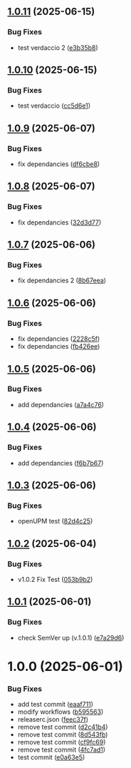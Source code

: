 ## [1.0.11](https://github.com/gus6615/Unity6_DevelopKit/compare/v1.0.10...v1.0.11) (2025-06-15)


### Bug Fixes

* test verdaccio 2 ([e3b35b8](https://github.com/gus6615/Unity6_DevelopKit/commit/e3b35b8822ddf02ff9949638c3f9de84d2e297fe))

## [1.0.10](https://github.com/gus6615/Unity6_DevelopKit/compare/v1.0.9...v1.0.10) (2025-06-15)


### Bug Fixes

* test verdaccio ([cc5d6e1](https://github.com/gus6615/Unity6_DevelopKit/commit/cc5d6e1254b2b52af87672f0d158f4a6ae89a4ff))

## [1.0.9](https://github.com/gus6615/Unity6_DevelopKit/compare/v1.0.8...v1.0.9) (2025-06-07)


### Bug Fixes

* fix dependancies ([df6cbe8](https://github.com/gus6615/Unity6_DevelopKit/commit/df6cbe88f2b1309ef4898c893114dc2ee1f8b0b3))

## [1.0.8](https://github.com/gus6615/Unity6_DevelopKit/compare/v1.0.7...v1.0.8) (2025-06-07)


### Bug Fixes

* fix dependancies ([32d3d77](https://github.com/gus6615/Unity6_DevelopKit/commit/32d3d77fb8d80236b1274472cc93ca1f76e925d5))

## [1.0.7](https://github.com/gus6615/Unity6_DevelopKit/compare/v1.0.6...v1.0.7) (2025-06-06)


### Bug Fixes

* fix dependancies 2 ([8b67eea](https://github.com/gus6615/Unity6_DevelopKit/commit/8b67eea0acafa8ae873d72585ba4d5d3f1456d07))

## [1.0.6](https://github.com/gus6615/Unity6_DevelopKit/compare/v1.0.5...v1.0.6) (2025-06-06)


### Bug Fixes

* fix dependancies ([2228c5f](https://github.com/gus6615/Unity6_DevelopKit/commit/2228c5f9efd7ee63909b9067026551d035f20fc5))
* fix dependancies ([fb426ee](https://github.com/gus6615/Unity6_DevelopKit/commit/fb426ee9de423fefa56f047567e4bd9aad0b8cbc))

## [1.0.5](https://github.com/gus6615/Unity6_DevelopKit/compare/v1.0.4...v1.0.5) (2025-06-06)


### Bug Fixes

* add dependancies ([a7a4c76](https://github.com/gus6615/Unity6_DevelopKit/commit/a7a4c76dd3ede0ffd1e6dbbdc8190862bd98d359))

## [1.0.4](https://github.com/gus6615/Unity6_DevelopKit/compare/v1.0.3...v1.0.4) (2025-06-06)


### Bug Fixes

* add dependancies ([f6b7b67](https://github.com/gus6615/Unity6_DevelopKit/commit/f6b7b67b2f77c90cff63d78ec59905f404fac149))

## [1.0.3](https://github.com/gus6615/Unity6_DevelopKit/compare/v1.0.2...v1.0.3) (2025-06-06)


### Bug Fixes

* openUPM test ([82d4c25](https://github.com/gus6615/Unity6_DevelopKit/commit/82d4c2567c16e30d65b13b54117e5d0c76dc3456))

## [1.0.2](https://github.com/gus6615/Unity6_DevelopKit/compare/v1.0.1...v1.0.2) (2025-06-04)


### Bug Fixes

* v1.0.2 Fix Test ([053b9b2](https://github.com/gus6615/Unity6_DevelopKit/commit/053b9b271cea219b1cf95b701eda1788ee9a9e16))

## [1.0.1](https://github.com/gus6615/Unity6_DevelopKit/compare/v1.0.0...v1.0.1) (2025-06-01)


### Bug Fixes

* check SemVer up (v.1.0.1) ([e7a29d6](https://github.com/gus6615/Unity6_DevelopKit/commit/e7a29d6822525817a6c5c5002866377c7cc07911))

# 1.0.0 (2025-06-01)


### Bug Fixes

* add test commit ([eaaf711](https://github.com/gus6615/Unity6_DevelopKit/commit/eaaf711f8a7ddfacf249ad121df41648a0681950))
* modify workflows ([b595563](https://github.com/gus6615/Unity6_DevelopKit/commit/b595563cbfc095d7db317cc75b878723b5ccadca))
* releaserc.json ([feec37f](https://github.com/gus6615/Unity6_DevelopKit/commit/feec37ff85c342506e22fd0480e1a1957cb41b16))
* remove test commit ([d2c41b4](https://github.com/gus6615/Unity6_DevelopKit/commit/d2c41b4d94ffe257bdc301ec3f8c829c8feba5c2))
* remove test commit ([8d543fb](https://github.com/gus6615/Unity6_DevelopKit/commit/8d543fbede71c0a06c8617069f8fa4f1ce7ac7fa))
* remove test commit ([cf9fc69](https://github.com/gus6615/Unity6_DevelopKit/commit/cf9fc69d38f3f0488f45d2f254ddbf1744b6e646))
* remove test commit ([4fc7ad1](https://github.com/gus6615/Unity6_DevelopKit/commit/4fc7ad15c7e45155502292bdf94ede042ff92fb3))
* test commit ([e0a63e5](https://github.com/gus6615/Unity6_DevelopKit/commit/e0a63e586538743c499a280ea25d8ddade4d7784))
